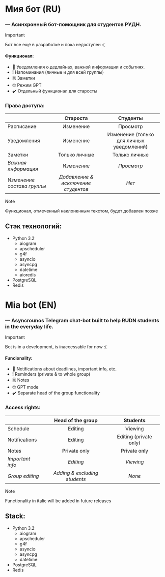 # Мия бот (RU)
### — Асинхронный бот-помощник для студентов РУДН.
>[!IMPORTANT]
>Бот все ещё в разработке и пока недоступен :(
#### Функционал:

- 🔔 Уведомления о дедлайнах, важной информации и событиях. 
- ❕  Напоминания (личные и для всей группы)
- 🗒️ Заметки
- 🤓 Режим GPT
- ✔️ Отдельный функционал для старосты
   
### Права доступа:

|                            |             **Староста**            |                **Студенты**               |
|----------------------------|:-----------------------------------:|:-----------------------------------------:|
| Расписание                 |              Изменение              |                  Просмотр                 |
| Уведомления                |              Изменение              | Изменение (только для личных уведомлений) |
| Заметки                    |            Только личные            |               Только личные               |
| _Важная информация_        |             _Изменение_             |                 _Просмотр_                |
| _Изменение состава группы_ | _Добавление & исключение студентов_ |                   _Нет_                   |

>[!NOTE]
>Функционал, отмеченный наклоненным текстом, будет добавлен позже

## Стэк технологий:
- Python 3.2
  - aiogram
  - apscheduler
  - g4f
  - asyncio
  - asyncpg
  - datetime
  - aioredis
- PostgreSQL
- Redis



# Mia bot (EN)
### — Asyncrounos Telegram chat-bot built to help RUDN students in the everyday life.
>[!IMPORTANT]
>Bot is in a development, is inaccessable for now :(
#### Funcionality:

- 🔔 Notifications about deadlines, important info, etc. 
- ❕  Reminders (private & to whole group)
- 🗒️ Notes
- 🤓 GPT mode
- ✔️ Separate head of the group functionality
   
### Access rights:
|                  |     **Head of the group**     |      **Students**      |
|------------------|:-----------------------------:|:----------------------:|
| Schedule         |            Editing            |         Viewing        |
| Notifications    |            Editing            | Editing (private only) |
| Notes            |          Private only         |      Private only      |
| _Important info_ |           _Editing_           |        _Viewing_       |
| _Group editing_  | _Adding & excluding students_ |         _None_         |

>[!NOTE]
>Functionality in italic will be added in future releases

## Stack:
- Python 3.2
  - aiogram
  - apscheduler
  - g4f
  - asyncio
  - asyncpg
  - datetime
- PostgreSQL
- Redis
